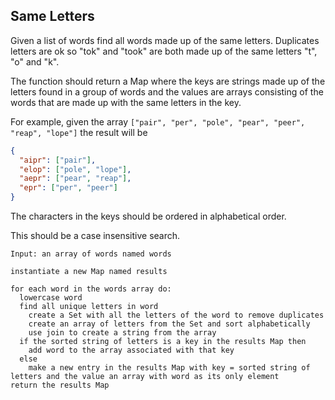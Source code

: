 ## Same Letters

Given a list of words find all words made up of the same letters. Duplicates letters are ok so "tok" and "took" are both made up of the same letters "t", "o" and "k".

The function should return a Map where the keys are strings made up of the letters found in a group of words and the values are arrays consisting of the words that are made up with the same letters in the key.

For example, given the array `["pair", "per", "pole", "pear", "peer", "reap", "lope"]` the result will be

```json
{
  "aipr": ["pair"],
  "elop": ["pole", "lope"],
  "aepr": ["pear", "reap"],
  "epr": ["per", "peer"]
}
```

The characters in the keys should be ordered in alphabetical order.

This should be a case insensitive search.

```
Input: an array of words named words

instantiate a new Map named results

for each word in the words array do:
  lowercase word
  find all unique letters in word
    create a Set with all the letters of the word to remove duplicates
    create an array of letters from the Set and sort alphabetically
    use join to create a string from the array
  if the sorted string of letters is a key in the results Map then
    add word to the array associated with that key
  else
    make a new entry in the results Map with key = sorted string of letters and the value an array with word as its only element
return the results Map
```
